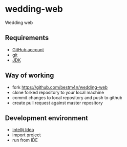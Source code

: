 # wedding-web
Wedding web

## Requirements
- [GitHub account](http://github.com)
- [git](https://git-scm.com/downloads)
- [JDK](http://www.oracle.com/technetwork/java/javase/downloads/jdk8-downloads-2133151.html)

## Way of working
- fork https://github.com/bestm4n/wedding-web
- clone forked repository to your local machine
- commit changes to local repository and push to github
- create pull request against master repository

## Development environment
- [Intellij Idea](https://www.jetbrains.com/idea)
- import project
- run from IDE

